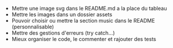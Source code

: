 - Mettre une image svg dans le README.md a la place du tableau
- Mettre les images dans un dossier assets
- Pouvoir choisir ou mettre la section music dans le README (personnalisable)
- Mettre des gestions d'erreurs (try catch...)
- Mieux organiser le code, le commenter et rajouter des tests